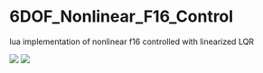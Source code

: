 # 6DOF_Nonlinear_F16_Control
lua implementation of nonlinear f16 controlled with linearized LQR


![](https://github.com/Jody7/6DOF_Nonlinear_F16_Control/raw/main/7a76f316d72.gif)
![](https://github.com/Jody7/6DOF_Nonlinear_F16_Control/raw/main/5f56b2581a1.gif)
